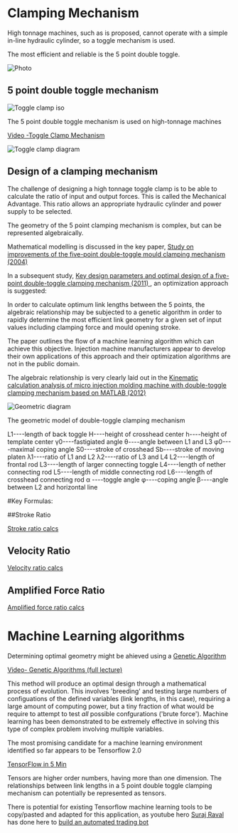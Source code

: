 # Clamping Mechanism

High tonnage machines, such as is proposed, cannot operate with a simple in-line hydraulic cylinder, so a toggle mechanism is used.

The most efficient and reliable is the 5 point double toggle.

![Photo](https://github.com/plastic-hub/products/blob/master/projects/industrial-injector/clamping-mechanism/unname-twin-toggle-clamp.gif)



## 5 point double toggle mechanism

![Toggle clamp iso](https://github.com/plastic-hub/products/blob/master/projects/industrial-injector/clamping-mechanism/Construction-of-Clamping-Unit.jpg)

The 5 point double toggle mechanism is used on high-tonnage machines

[Video -Toggle Clamp Mechanism](https://www.youtube.com/watch?v=w0k1a_s6GWk)

![Toggle clamp diagram](https://github.com/plastic-hub/products/blob/master/projects/industrial-injector/clamping-mechanism/clamping.gif)


## Design of a clamping mechanism

The challenge of designing a high tonnage toggle clamp is to be able to calculate the ratio of input and output forces. This is called the Mechanical Advantage. This ratio allows an appropriate hydraulic cylinder and power supply to be selected.

The geometry of the 5 point clamping mechanism is complex, but can be represented algebraically. 

Mathematical modelling is discussed in the key paper, [Study on improvements of the five-point double-toggle mould clamping mechanism (2004)](http://citeseerx.ist.psu.edu/viewdoc/download?doi=10.1.1.828.9042&rep=rep1&type=pdf)

In a subsequent study, [Key design parameters and optimal design of a five-point double-toggle clamping mechanism (2011) ](https://doi.org/10.1016/j.apm.2011.03.001), an optimization approach is suggested:

In order to calculate optimum link lengths between the 5 points, the algebraic relationship may be subjected to a genetic algorithm in order to rapidly determine the most efficient link geometry for a given set of input values including clamping force and mould opening stroke.

The paper outlines the flow of a machine learning algorithm which can achieve this objective. Injection machine manufacturers appear to develop their own applications of this approach and their optimization algorithms are not in the public domain.

The algebraic relationship is very clearly laid out in the [Kinematic calculation analysis of micro injection molding machine with double-toggle clamping mechanism based on MATLAB (2012)](http://citeseerx.ist.psu.edu/viewdoc/download?doi=10.1.1.876.19&rep=rep1&type=pdf) 

![Geometric diagram](https://github.com/plastic-hub/products/blob/master/projects/industrial-injector/clamping-mechanism/geometrical-drawing-main.png)

The geometric model of double-toggle clamping mechanism

L1----length of back toggle 
H----height of crosshead center
h----height of template center
γ0----fastigiated angle
θ----angle between L1 and L3
φ0----maximal coping angle
S0----stroke of crosshead
Sb----stroke of moving platen
λ1----ratio of L1 and L2
λ2----ratio of L3 and L4
L2----length of frontal rod
L3----length of larger connecting toggle
L4----length of nether connecting rod
L5----length of middle connecting rod
L6----length of crosshead connecting rod
α ----toggle angle
φ----coping angle
β----angle between L2 and horizontal line

#Key Formulas:

##Stroke Ratio

[Stroke ratio calcs](https://github.com/plastic-hub/products/blob/master/projects/industrial-injector/clamping-mechanism/stroke-ratio-calcs.png)

## Velocity Ratio

[Velocity ratio calcs](https://github.com/plastic-hub/products/blob/master/projects/industrial-injector/clamping-mechanism/velocity-ratio-calcs.png)

## Amplified Force Ratio

[Amplified force ratio calcs](https://github.com/plastic-hub/products/blob/master/projects/industrial-injector/clamping-mechanism/amplified-force-ratio-calcs.png)



  
  
  # Machine Learning algorithms
  
Determining optimal geometry might be ahieved using a [Genetic Algorithm](https://en.wikipedia.org/wiki/Genetic_algorithm) 
  
  [Video- Genetic Algorithms (full lecture)](https://www.youtube.com/watch?v=lpD38NxTOnk) 
  
  This method will produce an optimal design through a mathematical process of evolution. This involves 'breeding' and testing large numbers of configuations of the defined variables (link lengths, in this case), requiring a large amount of computing power, but a tiny fraction of what would be require to attempt to test *all* possible confgurations ('brute force'). Machine learning has been demonstrated to be extremely effective in solving this type of complex problem involving multiple variables.
  
    
  The most promising candidate for a machine learning environment identified so far appears to be Tensorflow 2.0
  
  [TensorFlow in 5 Min](https://www.youtube.com/watch?v=2FmcHiLCwTU&list=PL2-dafEMk2A7EEME489DsI468AB0wQsMV)
  
  Tensors are higher order numbers, having more than one dimension. The relationships between link lengths in a 5 point double toggle clamping mechanism can potentially be represented as tensors.
  
  There is potential for existing Tensorflow machine learning tools to be copy/pasted and adapted for this application, as youtube hero [Suraj Raval](https://www.youtube.com/channel/UCWN3xxRkmTPmbKwht9FuE5A) has done here to [build an automated trading bot](https://www.youtube.com/watch?v=HhqhFbwiaig)
  

  
  
